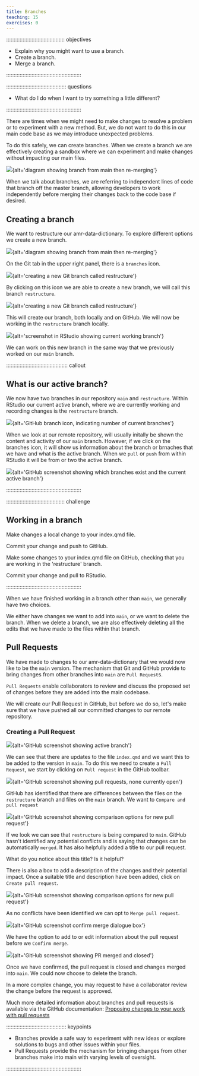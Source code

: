 ```yaml
---
title: Branches
teaching: 15
exercises: 0
---
```


::::::::::::::::::::::::::::::::::::::: objectives

- Explain why you might want to use a branch.
- Create a branch.
- Merge a branch.

::::::::::::::::::::::::::::::::::::::::::::::::::

:::::::::::::::::::::::::::::::::::::::: questions

- What do I do when I want to try something a little different?

::::::::::::::::::::::::::::::::::::::::::::::::::

There are times when we might need to make changes to resolve a problem or to experiment with a new method. But, we do not want to do this in our main code base as we may introduce unexpected problems.

To do this safely, we can create branches. When we create a branch we are effectively creating a sandbox where we can experiment and make changes without impacting our main files.

![](fig/branch-example.png){alt='diagram showing branch from main then re-merging'}

When we talk about branches, we are referring to independent lines of code that branch off the master branch, allowing developers to work independently before merging their changes back to the code base if desired.

## Creating a branch

We want to restructure our amr-data-dictionary. To explore different options we create a new branch.

![](fig/branches-icon.png){alt='diagram showing branch from main then re-merging'}

On the Git tab in the upper right panel, there is a `branches` icon.

![](fig/rs-create-branch.png){alt='creating a new Git branch called restructure'}

By clicking on this icon we are able to create a new branch, we will call this branch `restructure`.

![](fig/rs-branch-created-dialogue.png){alt='creating a new Git branch called restructure'}

This will create our branch, both locally and on GitHub. We will now be working in the `restructure` branch locally.

![](fig/rs-git-tab-branch.png){alt='screenshot in RStudio showing current working branch'}

We can work on this new branch in the same way that we previously worked on our `main` branch.

:::::::::::::::::::::::::::::::::::::::::  callout

## What is our active branch?

We now have two branches in our repository `main` and `restructure`.
Within RStudio our current active branch, where we are currently working and 
recording changes is the `restructure` branch.

![](fig/gh-branch-icon.png){alt='GitHub branch icon, indicating number of current branches'}

When we look at our remote repository, will usually initally be shown the content
and activity of our `main` branch. However, if we click on the branches icon, it will show us information about the branch or brnaches that we have and what is the active branch. When we `pull` or `push` from within RStudio it will be from or two the active branch.

![](fig/gh-branch-panel.png){alt='GitHub screenshot showing which branches exist and the current active branch'}

::::::::::::::::::::::::::::::::::::::::::::::::::

:::::::::::::::::::::::::::::::::::::::  challenge

## Working in a branch

Make changes a local change to your index.qmd file.

Commit your change and push to GitHub.

Make some changes to your index.qmd file on GitHub, checking that you are
working in the 'restructure' branch.

Commit your change and pull to RStudio.

::::::::::::::::::::::::::::::::::::::::::::::::::

When we have finished working in a branch other than `main`, we generally have two choices.

We either have changes we want to add into `main`, or we want to delete the branch.
When we delete a branch, we are also effectively deleting all the edits that we have made to the files within that branch.

## Pull Requests

We have made to changes to our amr-data-dictionary that we would now like to be the `main` version. The mechanism that Git and GitHub provide to bring changes from other branches into `main` are `Pull Request`s.

`Pull Requests` enable collaborators to review and discuss the proposed set of changes before they are added into the main codebase.

We will create our Pull Request in GitHub, but before we do so, let's make sure that we have pushed all our committed changes to our remote repository.

### Creating a Pull Request

![](fig/gh-branch-pr.png){alt='GitHub screenshot showing active branch'}

We can see that there are updates to the file `index.qmd` and we want this to be added to the version in `main`. To do this we need to create a `Pull Request`, we start by clicking on `Pull request` in the GitHub toolbar.

![](fig/gh-pull-requests.png){alt='GitHub screenshot showing pull requests, none currently open'}

GitHub has identified that there are differences between the files on the `restructure` branch and files on the `main` branch. We want to `Compare and pull request`

![](fig/gh-new-pr-set-compare.png){alt='GitHub screenshot showing comparison options for new pull request'}

If we look we can see that `restructure` is being compared to `main`. GitHub hasn't identified any potential conflicts and is saying that changes can be automatically `merged`. It has also helpfully added a title to our pull request.

What do you notice about this title? Is it helpful?

There is also a box to add a description of the changes and their potential impact.
Once a suitable title and description have been added, click on `Create pull request`.

![](fig/gh-open-pr-detail.png){alt='GitHub screenshot showing comparison options for new pull request'}

As no conflicts have been identified we can opt to `Merge pull request`.

![](fig/gh-open-pr-confirm-merge.png){alt='GitHub screenshot confirm merge dialogue box'}

We have the option to add to or edit information about the pull request before we `Confirm merge`.

![](fig/gh-open-pr-merge-close.png){alt='GitHub screenshot showing PR merged and closed'}

Once we have confirmed, the pull request is closed and changes merged into `main`.
We could now choose to delete the branch.

In a more complex change, you may request to have a collaborator review the change before the request is approved.

Much more detailed information about branches and pull requests is available via the GitHub documentation: [Proposing changes to your work with pull requests](https://docs.github.com/en/pull-requests/collaborating-with-pull-requests/proposing-changes-to-your-work-with-pull-requests)

:::::::::::::::::::::::::::::::::::::::: keypoints

- Branches provide a safe way to experiment with new ideas or explore solutions to bugs and other issues within your files.
- Pull Requests provide the mechanism for bringing changes from other branches make into main with varying levels of oversight.

::::::::::::::::::::::::::::::::::::::::::::::::::
